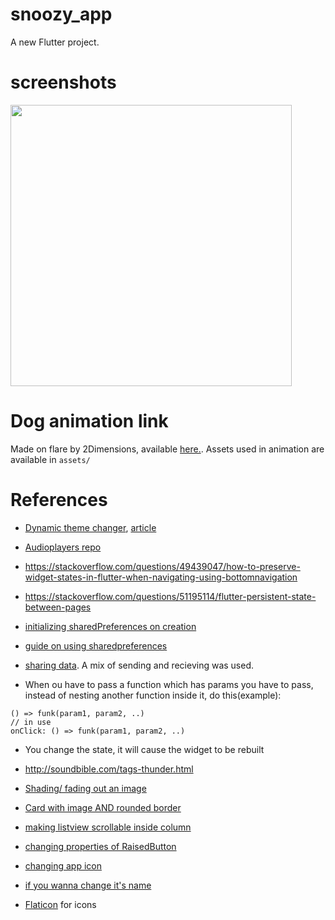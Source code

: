 # snoozy_app

A new Flutter project.


#  screenshots
<img src = "https://user-images.githubusercontent.com/17317792/67737475-4859a500-fa46-11e9-8de3-8d113e6a78b6.jpeg" width = 450>

# Dog animation link
Made on flare by 2Dimensions, available [here.](https://www.2dimensions.com/a/rohangautam/files/flare/dog-animation). Assets used in animation are available in `assets/`

# References
* [Dynamic theme changer](https://github.com/Norbert515/dynamic_theme), [article](https://proandroiddev.com/how-to-dynamically-change-the-theme-in-flutter-698bd022d0f0)

* [Audioplayers repo](https://github.com/luanpotter/audioplayers)

* https://stackoverflow.com/questions/49439047/how-to-preserve-widget-states-in-flutter-when-navigating-using-bottomnavigation

* https://stackoverflow.com/questions/51195114/flutter-persistent-state-between-pages

* [initializing sharedPreferences on creation](https://flutter.institute/run-async-operation-on-widget-creation/)
* [guide on using sharedpreferences](https://medium.com/@studymongolian/saving-and-reading-data-in-flutter-with-sharedpreferences-bb4238d3105)

* [sharing data](https://medium.com/flutter-community/simple-ways-to-pass-to-and-share-data-with-widgets-pages-f8988534bd5b). A mix of sending and recieving was used.
* When ou have to pass a function which has params you have to pass, instead of nesting another function inside it, do this(example):
```
() => funk(param1, param2, ..)
// in use
onClick: () => funk(param1, param2, ..)
```

* You change the state, it will cause the widget to be rebuilt
* http://soundbible.com/tags-thunder.html

* [Shading/ fading out an image](https://stackoverflow.com/questions/55102880/flutter-image-fade-out-at-bottom-gradient)

* [Card with image AND rounded border](https://stackoverflow.com/questions/53866481/flutter-how-to-create-card-with-background-image)

* [making listview scrollable inside column](https://stackoverflow.com/questions/45669202/how-to-add-a-listview-to-a-column-in-flutter)

* [changing properties of RaisedButton](https://stackoverflow.com/questions/50293503/how-to-set-the-width-of-a-raisedbutton-in-flutter)

* [changing app icon](https://stackoverflow.com/questions/43928702/how-to-change-the-application-launcher-icon-on-flutter)

* [if you wanna change it's name](https://stackoverflow.com/questions/46694153/changing-the-project-name)

* [Flaticon](https://www.flaticon.com) for icons
